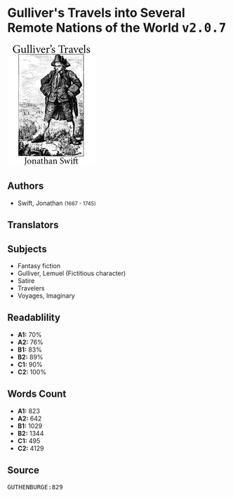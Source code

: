 # Gulliver's Travels into Several Remote Nations of the World <kbd>v2.0.7</kbd>

![](./cover.medium.jpg "")

## Authors


 - Swift, Jonathan <small>(1667 - 1745)</small>

## Translators



## Subjects


 - Fantasy fiction
 - Gulliver, Lemuel (Fictitious character)
 - Satire
 - Travelers
 - Voyages, Imaginary

## Readablility


 - **A1:** 70%
 - **A2:** 76%
 - **B1:** 83%
 - **B2:** 89%
 - **C1:** 90%
 - **C2:** 100%

## Words Count


 - **A1:** 823
 - **A2:** 642
 - **B1:** 1029
 - **B2:** 1344
 - **C1:** 495
 - **C2:** 4129

## Source


<kbd>GUTHENBURGE:829</kbd>
